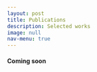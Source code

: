 ```yaml
---
layout: post
title: Publications
description: Selected works
image: null
nav-menu: true
---
```


<h4>Coming soon</h4>